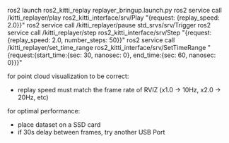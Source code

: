 ros2 launch ros2_kitti_replay replayer_bringup.launch.py
ros2 service call /kitti_replayer/play ros2_kitti_interface/srv/Play "{request: {replay_speed: 2.0}}"
ros2 service call /kitti_replayer/pause std_srvs/srv/Trigger
ros2 service call /kitti_replayer/step ros2_kitti_interface/srv/Step "{request: {replay_speed: 2.0, number_steps: 50}}"
ros2 service call /kitti_replayer/set_time_range ros2_kitti_interface/srv/SetTimeRange "{request:{start_time:{sec: 30, nanosec: 0}, end_time:{sec: 60, nanosec: 0}}}"

for point cloud visualization to be correct:
- replay speed must match the frame rate of RVIZ (x1.0 -> 10Hz, x2.0 -> 20Hz, etc)


for optimal performance:
- place dataset on a SSD card
- if 30s delay between frames, try another USB Port
